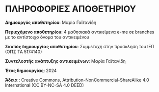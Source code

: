 # ΠΛΗΡΟΦΟΡΙΕΣ ΑΠΟΘΕΤΗΡΙΟΥ

**Δημιουργός αποθετηρίου**: Μαρία Γαϊτανίδη

**Περιεχόμενο αποθετηρίου**: 4 μαθησιακά αντικείμενα e-me σε branches με το αντίστοιχο όνομα του αντικειμένου

**Σκοπός δημιουργίας αποθετηρίου**: Συμμετοχή στην πρόσκληση του ΙΕΠ (ΟΠΣ ΤΑ 5174140)

**Συντελεστής ανάπτυξης αντικειμένων**: Μαρία Γαϊτανίδη

**Έτος δημιουργίας**: 2024

**Άδεια** : Creative Commons, Attribution-NonCommercial-ShareAlike 4.0 International (CC BY-NC-SA 4.0 DEED)

